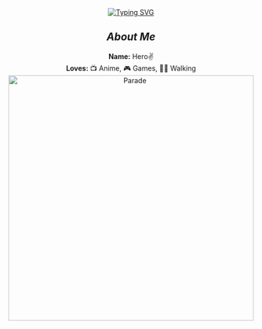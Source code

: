 <div align="center" dir="auto">
<a href="https://git.io/typing-svg">
  <img src="https://readme-typing-svg.demolab.com?font=Fira+Code&amp;weight=600&amp;size=25&amp;pause=1001&amp;color=33CBF7&amp;background=8D2DFF00&amp;random=false&amp;width=435&amp;lines=Hi+Welcome+to+my+github%E2%9C%A8" alt="Typing SVG" />
</a>
<h2 tabindex="-1" class="heading-element" dir="auto"><em>About Me</em></h2>
<p dir="auto"><strong>Name:</strong> Hero✌️ <br>
      <strong>Loves:</strong> 📺 Anime, 🎮 Games, 🏃‍♂️ Walking<br>
    <img src="https://i.pinimg.com/originals/3f/ce/3d/3fce3d3f35144558fdfa9179fab13199.gif" width="500px" alt="Parade" style="max-width: 100%;">
</div>





<!--
**HeroKiller9/HeroKiller9** is a ✨ _special_ ✨ repository because its `README.md` (this file) appears on your GitHub profile.

Here are some ideas to get you started:

- 🔭 I’m currently working on ...
- 🌱 I’m currently learning ...
- 👯 I’m looking to collaborate on ...
- 🤔 I’m looking for help with ...
- 💬 Ask me about ...
- 📫 How to reach me: ...
- 😄 Pronouns: ...
- ⚡ Fun fact: ...
-->
